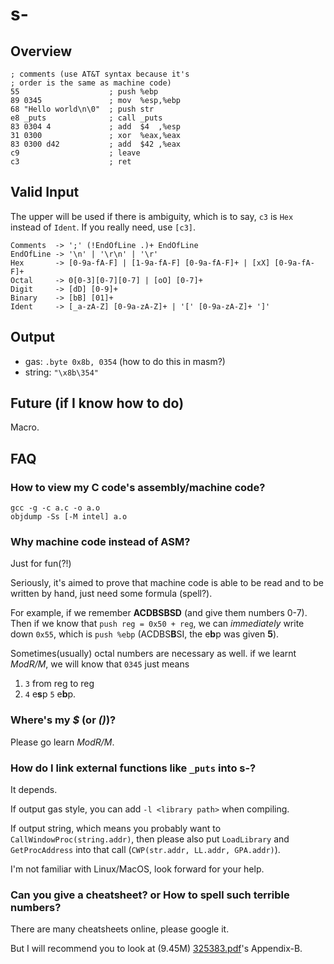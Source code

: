 # s-

## Overview

    ; comments (use AT&T syntax because it's
    ; order is the same as machine code)
    55                    ; push %ebp
    89 0345               ; mov  %esp,%ebp
    68 "Hello world\n\0"  ; push str
    e8 _puts              ; call _puts
    83 0304 4             ; add  $4  ,%esp
    31 0300               ; xor  %eax,%eax
    83 0300 d42           ; add  $42 ,%eax
    c9                    ; leave
    c3                    ; ret

## Valid Input

The upper will be used if there is ambiguity, which is to say,
`c3` is `Hex` instead of `Ident`. If you really need, use `[c3]`.

    Comments  -> ';' (!EndOfLine .)+ EndOfLine
    EndOfLine -> '\n' | '\r\n' | '\r'
    Hex       -> [0-9a-fA-F] | [1-9a-fA-F] [0-9a-fA-F]+ | [xX] [0-9a-fA-F]+
    Octal     -> 0[0-3][0-7][0-7] | [oO] [0-7]+
    Digit     -> [dD] [0-9]+
    Binary    -> [bB] [01]+ 
    Ident     -> [_a-zA-Z] [0-9a-zA-Z]+ | '[' [0-9a-zA-Z]+ ']'

## Output

- gas: `.byte 0x8b, 0354` (how to do this in masm?)
- string: `"\x8b\354"`

## Future (if I know how to do)

Macro.

## FAQ

### How to view my C code's assembly/machine code?

    gcc -g -c a.c -o a.o
    objdump -Ss [-M intel] a.o

### Why machine code instead of ASM?

Just for fun(?!)

Seriously, it's aimed to prove that machine code is
able to be read and to be written by hand, just need some formula (spell?).

For example, if we remember **ACDBSBSD** (and give them numbers 0-7).
Then if we know that `push reg = 0x50 + reg`, we can *immediately* write
down `0x55`, which is `push %ebp` (ACDBS**B**SI, the e**b**p was given **5**).

Sometimes(usually) octal numbers are necessary as well.
if we learnt *ModR/M*, we will know that `0345` just means
  1. `3` from reg to reg
  2. `4` e**s**p `5` e**b**p.

### Where's my *$* (or *()*)?

Please go learn *ModR/M*.

### How do I link external functions like `_puts` into s-?

It depends.

If output gas style, you can add `-l <library path>` when compiling.

If output string, which means you probably want to
`CallWindowProc(string.addr)`, then please also put `LoadLibrary`
and `GetProcAddress` into that call (`CWP(str.addr, LL.addr, GPA.addr)`).

I'm not familiar with Linux/MacOS, look forward for your help.

### Can you give a cheatsheet? or How to spell such terrible numbers?

There are many cheatsheets online, please google it.

But I will recommend you to look at (9.45M)
[325383.pdf](https://software.intel.com/sites/default/files/managed/a4/60/325383-sdm-vol-2abcd.pdf)'s Appendix-B.
